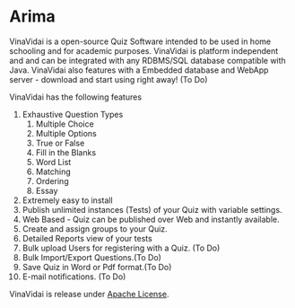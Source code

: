 Arima
=====
<p>
VinaVidai is a open-source Quiz Software intended to be used in home schooling and for academic purposes. VinaVidai is platform independent and and can be integrated with any RDBMS/SQL database compatible with Java.
VinaVidai also features with a Embedded database and WebApp server - download and start using right away! (To Do)
</p>
<p>
VinaVidai has the following features
<ol>
<li>Exhaustive Question Types
<ol>
<li>Multiple Choice</li>
<li>Multiple Options</li>
<li>True or False</li>
<li>Fill in the Blanks</li>
<li>Word List</li>
<li>Matching</li>
<li>Ordering</li>
<li>Essay</li>
</ol>
</li>
<li>Extremely easy to install</li>
<li>Publish unlimited instances (Tests) of your Quiz with variable settings.</li>
<li>Web Based - Quiz can be published over Web and instantly available.</li>
<li>Create and assign groups to your Quiz.</li>
<li>Detailed Reports view of your tests</li>
<li>Bulk upload Users for registering with a Quiz. (To Do)</li>
<li>Bulk Import/Export Questions.(To Do)</li>
<li>Save Quiz in Word or Pdf format.(To Do)</li>
<li>E-mail notifications. (To Do)</li>
</ol>
</p>
<p>
VinaVidai is release under <a href="http://www.apache.org/licenses/LICENSE-2.0.html">Apache License</a>.
</p>
